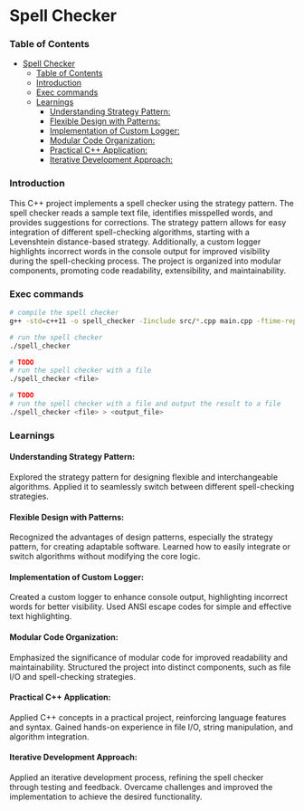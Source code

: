 # Spell Checker

### Table of Contents
- [Spell Checker](#spell-checker)
    - [Table of Contents](#table-of-contents)
    - [Introduction](#introduction)
    - [Exec commands](#exec-commands)
    - [Learnings](#learnings)
      - [Understanding Strategy Pattern:](#understanding-strategy-pattern)
      - [Flexible Design with Patterns:](#flexible-design-with-patterns)
      - [Implementation of Custom Logger:](#implementation-of-custom-logger)
      - [Modular Code Organization:](#modular-code-organization)
      - [Practical C++ Application:](#practical-c-application)
      - [Iterative Development Approach:](#iterative-development-approach)

### Introduction
This C++ project implements a spell checker using the strategy pattern. The spell checker reads a sample text file, identifies misspelled words, and provides suggestions for corrections. The strategy pattern allows for easy integration of different spell-checking algorithms, starting with a Levenshtein distance-based strategy. Additionally, a custom logger highlights incorrect words in the console output for improved visibility during the spell-checking process. The project is organized into modular components, promoting code readability, extensibility, and maintainability.

### Exec commands

```bash
# compile the spell checker
g++ -std=c++11 -o spell_checker -Iinclude src/*.cpp main.cpp -ftime-report
```

```bash
# run the spell checker
./spell_checker
```

```bash
# TODO
# run the spell checker with a file
./spell_checker <file>
```

```bash
# TODO
# run the spell checker with a file and output the result to a file
./spell_checker <file> > <output_file>
```

### Learnings

#### Understanding Strategy Pattern:

Explored the strategy pattern for designing flexible and interchangeable algorithms.
Applied it to seamlessly switch between different spell-checking strategies.

#### Flexible Design with Patterns:

Recognized the advantages of design patterns, especially the strategy pattern, for creating adaptable software.
Learned how to easily integrate or switch algorithms without modifying the core logic.

#### Implementation of Custom Logger:

Created a custom logger to enhance console output, highlighting incorrect words for better visibility.
Used ANSI escape codes for simple and effective text highlighting.

#### Modular Code Organization:

Emphasized the significance of modular code for improved readability and maintainability.
Structured the project into distinct components, such as file I/O and spell-checking strategies.

#### Practical C++ Application:

Applied C++ concepts in a practical project, reinforcing language features and syntax.
Gained hands-on experience in file I/O, string manipulation, and algorithm integration.

#### Iterative Development Approach:

Applied an iterative development process, refining the spell checker through testing and feedback.
Overcame challenges and improved the implementation to achieve the desired functionality.